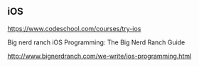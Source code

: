 ## iOS

https://www.codeschool.com/courses/try-ios

Big nerd ranch iOS Programming: The Big Nerd Ranch Guide

http://www.bignerdranch.com/we-write/ios-programming.html